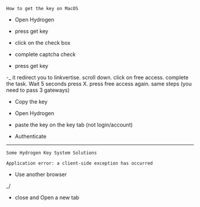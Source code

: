 ```How to get the key on MacOS```

- Open Hydrogen

- press get key

- click on the check box

- complete captcha check

- press get key

-_ it redirect you to linkvertise. scroll down. click on free access. complete the task. Wait 5 seconds press X. press free access again. same steps (you need to pass 3 gateways)

- Copy the key

- Open Hydrogen

- paste the key on the key tab (not login/account)

- Authenticate

--------

```Some Hydrogen Key System Solutions```

```Application error: a client-side exception has occurred```

- Use another browser

_/

- close and Open a new tab

